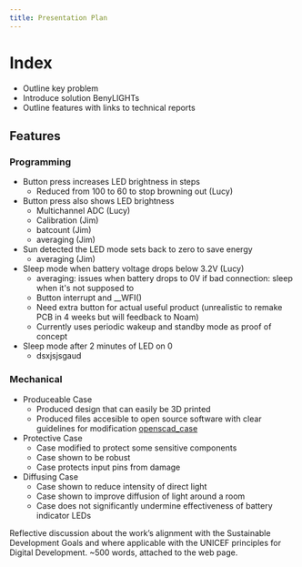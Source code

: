```yaml
---
title: Presentation Plan
---
```

# Index

- Outline key problem
- Introduce solution BenyLIGHTs
- Outline features with links to technical reports

## Features
### Programming
- Button press increases LED brightness in steps
  - Reduced from 100 to 60 to stop browning out (Lucy)
- Button press also shows LED brightness
  - Multichannel ADC (Lucy)
  - Calibration (Jim)
  - batcount (Jim)
  - averaging (Jim)
- Sun detected the LED mode sets back to zero to save energy
  - averaging (Jim)
- Sleep mode when battery voltage drops below 3.2V (Lucy)
  - averaging: issues when battery drops to 0V if bad connection: sleep when it's not supposed to
  - Button interrupt and __WFI()
  - Need extra button for actual useful product (unrealistic to remake PCB in 4 weeks but will feedback to Noam)
  - Currently uses periodic wakeup and standby mode as proof of concept
- Sleep mode after 2 minutes of LED on 0
  - dsxjsjsgaud

 ### Mechanical
- Produceable Case
  - Produced design that can easily be 3D printed
  - Produced files accesible to open source software with clear guidelines for modification [openscad_case](CAD/openscad_case)
- Protective Case
  - Case modified to protect some sensitive components
  - Case shown to be robust
  - Case protects input pins from damage
- Diffusing Case
  - Case shown to reduce intensity of direct light
  - Case shown to improve diffusion of light around a room
  - Case does not significantly undermine effectiveness of battery indicator LEDs

Reflective discussion about the work’s alignment with the Sustainable Development
Goals and where applicable with the UNICEF principles for Digital Development. ~500
words, attached to the web page.
